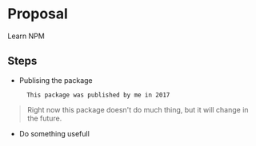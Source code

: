# Proposal
Learn NPM 
## Steps
* Publising the package

        This package was published by me in 2017
> Right now this package doesn't do much thing, but it will change in the future.
* Do something usefull